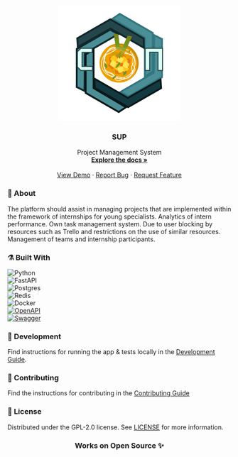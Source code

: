 <br />
<div align="center">
  <a href="https://github.com/Digital-Thread">
    <img src="assets/logo.svg" alt="logo">
  </a>

<h3 align="center">SUP</h3>

<p align="center">
    Project Management System
    <br />
    <a href="https://github.com/Digital-Thread/sup/tree/main/docs"><strong>Explore the docs »</strong></a>
    <br />
    <br />
    <a href="https://github.com/Digital-Thread/sup">View Demo</a>
    ·
    <a href="https://github.com/Digital-Thread/sup/issues">Report Bug</a>
    ·
    <a href="https://github.com/Digital-Thread/sup/issues">Request Feature</a>
  </p>
</div>

<!-- ABOUT THE PROJECT -->

### :monocle_face: About

The platform should assist in managing projects that are implemented within the framework of internships for young
specialists. Analytics of intern performance. Own task management system. Due to user blocking by resources such as
Trello and restrictions on the use of similar resources. Management of teams and internship participants.

### :alembic: Built With

![Python](https://img.shields.io/badge/python-3670A0?style=for-the-badge&logo=python&logoColor=ffdd54)\
![FastAPI](https://img.shields.io/badge/FastAPI-005571?style=for-the-badge&logo=fastapi)\
![Postgres](https://img.shields.io/badge/postgres-%23316192.svg?style=for-the-badge&logo=postgresql&logoColor=white)\
![Redis](https://img.shields.io/badge/redis-%23DD0031.svg?style=for-the-badge&logo=redis&logoColor=white)\
![Docker](https://img.shields.io/badge/docker-%230db7ed.svg?style=for-the-badge&logo=docker&logoColor=white)\
[![OpenAPI](https://img.shields.io/badge/openapi-6BA539?style=for-the-badge&logo=openapi-initiative&logoColor=fff)](https://www.openapis.org/)\
[![Swagger](https://img.shields.io/badge/-Swagger-%23Clojure?style=for-the-badge&logo=swagger&logoColor=white)](https://swagger.io/)

<!-- GETTING STARTED -->

### :hammer: Development

Find instructions for running the app & tests locally in the [Development Guide](docs).

<!-- CONTRIBUTING -->

### :busts_in_silhouette: Contributing

Find the instructions for contributing in the [Contributing Guide](CONTRIBUTING.md)

<!-- LICENSE -->

### :page_facing_up: License

Distributed under the GPL-2.0 license. See [LICENSE](LICENSE) for more information.

<h3 align="center">Works on Open Source ✨</h3>
